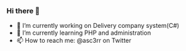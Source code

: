 ### Hi there 👋

- 🔭 I’m currently working on Delivery company system(C#)
- 🌱 I’m currently learning PHP and administration
- 📫 How to reach me: @asc3rr on Twitter
